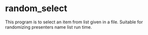 # random_select
This program is to select an item from  list given in a file. Suitable for randomizing presenters name list run time. 
